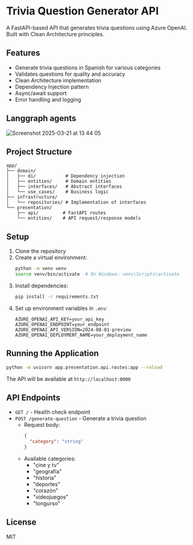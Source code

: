# Trivia Question Generator API

A FastAPI-based API that generates trivia questions using Azure OpenAI. Built with Clean Architecture principles.

## Features

- Generate trivia questions in Spanish for various categories
- Validates questions for quality and accuracy
- Clean Architecture implementation
- Dependency Injection pattern
- Async/await support
- Error handling and logging

## Langgraph agents

![Screenshot 2025-03-21 at 13 44 05](https://github.com/user-attachments/assets/14c0a978-62bd-44f0-9ab6-5d05a739bb96)


## Project Structure

```
app/
├── domain/
│   ├── di/           # Dependency injection
│   ├── entities/     # Domain entities
│   ├── interfaces/   # Abstract interfaces
│   └── use_cases/    # Business logic
├── infrastructure/
│   └── repositories/ # Implementation of interfaces
└── presentation/
    ├── api/         # FastAPI routes
    └── entities/    # API request/response models
```

## Setup

1. Clone the repository
2. Create a virtual environment:
   ```bash
   python -m venv venv
   source venv/bin/activate  # On Windows: venv\Scripts\activate
   ```
3. Install dependencies:
   ```bash
   pip install -r requirements.txt
   ```
4. Set up environment variables in `.env`:
   ```
   AZURE_OPENAI_API_KEY=your_api_key
   AZURE_OPENAI_ENDPOINT=your_endpoint
   AZURE_OPENAI_API_VERSION=2024-08-01-preview
   AZURE_OPENAI_DEPLOYMENT_NAME=your_deployment_name
   ```

## Running the Application

```bash
python -m uvicorn app.presentation.api.routes:app --reload
```

The API will be available at `http://localhost:8000`

## API Endpoints

- `GET /` - Health check endpoint
- `POST /generate-question` - Generate a trivia question
  - Request body:
    ```json
    {
      "category": "string"
    }
    ```
  - Available categories:
    - "cine y tv"
    - "geografía"
    - "historia"
    - "deportes"
    - "corazón"
    - "videojuegos"
    - "tongurso"

## License

MIT 
